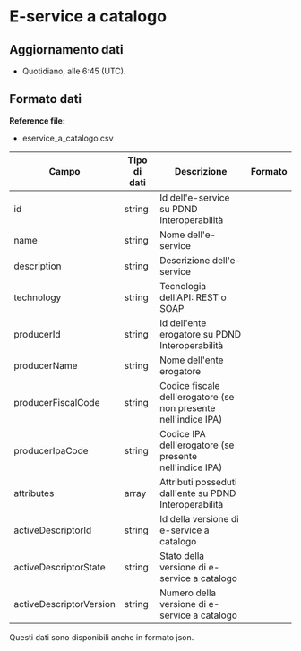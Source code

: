 
# E-service a catalogo

## Aggiornamento dati

- Quotidiano, alle 6:45 (UTC).

## Formato dati

**Reference file:**

- eservice_a_catalogo.csv<br>

| Campo                    | Tipo di dati | Descrizione                                                      | Formato |
| ------------------------ | ------------ | ---------------------------------------------------------------- | ------- |
| id                       | string       | Id dell'e-service su PDND Interoperabilità                       |         |
| name                     | string       | Nome dell'e-service                                              |         |
| description              | string       | Descrizione dell'e-service                                       |         |
| technology               | string       | Tecnologia dell'API: REST o SOAP                                 |         |
| producerId               | string       | Id dell'ente erogatore su PDND Interoperabilità                  |         |
| producerName             | string       | Nome dell'ente erogatore                                         |         |
| producerFiscalCode       | string       | Codice fiscale dell'erogatore (se non presente nell'indice IPA)  |         |
| producerIpaCode          | string       | Codice IPA dell'erogatore (se presente nell'indice IPA)          |         |
| attributes               | array        | Attributi posseduti dall'ente su PDND Interoperabilità           |         |
| activeDescriptorId       | string       | Id della versione di e-service a catalogo                        |         |
| activeDescriptorState    | string       | Stato della versione di e-service a catalogo                     |         |
| activeDescriptorVersion  | string       | Numero della versione di e-service a catalogo                    |         |

Questi dati sono disponibili anche in formato json.
